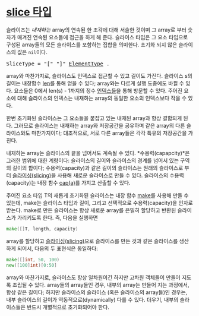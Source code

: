 # [slice 타입](#slice-types)

슬라이즈는 *내재하는* array의 연속된 한 조각에 대해 서술한 것이며 그 array로 부터 숫자가 매겨진 연속된 요소들에 접근을 하게 해 준다. 슬라이스 타입은 그 요소 타입으로 구성된 array들의 모든 슬라이스를 포함하는 집합을 의미한다. 초기화 되지 않은 슬라이스의 값은 `nil`이다.

<pre>
<a id="SliceType">SliceType</a> = "[" "]" <a href="/Types/array_types.html#ElementType">ElementType</a> .
</pre>

array와 마찬가지로, 슬라이스도 인덱스로 접근할 수 있고 길이도 가진다. 슬라이스 s의 길이는 내장함수 [len](/Built-in%20functions/length_and_capacity.html)를 통해 얻을 수 있다; array와는 다르게 실행 도중에도 바뀔 수 있다. 요소들은 0에서 len(s) - 1까지의 정수 [인덱스들](/Expressions/index_expressions.html)을 통해 방문할 수 있다. 주어진 요소에 대해 슬라이스의 인덱스는 내재하는 array의 동일한 요소의 인덱스보다 작을 수 있다.

한번 초기화된 슬라이스는 그 요소들을 붙잡고 있는 내재된 array과 항상 결합되게 된다. 그러므로 슬라이스는 내재하는 array와 저장공간을 공유하며 같은 array의 다른 슬라이스와도 마찬가지이다; 대조적으로, 서로 다른 array들은 각각 특유의 저장공간을 가진다. 

내재하는 array는 슬라이스의 끝을 넘어서도 계속될 수 있다. *수용력(capapcity)*은 그러한 범위에 대한 계량이다: 슬라이스의 길이와 슬라이스의 경계를 넘어서 있는 구역의 길이의 합이다; 수용력(capacity)과 같은 길이의 슬라이스는 원래의 슬라이스로 부터 [슬라이싱(slicing)](/Expressions/slice_expressions.html)을 사용해 새로운 슬라이스로 만들 수 있다. 슬라이스의 수용력(capacity)는 내장 함수 [cap(a)](/Built-in%20functions/length_and_capacity.html)를 가지고 산출할 수 있다.

주어진 요소 타입 T의 새롭게 초기화된 슬라이스는 내장 함수 [make](/Built-in%20functions/making_slices,_maps_and_channels.html)를 사용해 만들 수 있는데, make는 슬라이스 타입과 길이, 그리고 선택적으로 수용력(capacity)을 인자로 받는다. make로 만든 슬라이스는 항상 새로운 array를 은밀히 할당하고 반환된 슬라이스가 가리키도록 한다. 즉, 다음을 실행하면

```go
make([]T, length, capacity)
```

array를 할당하고 [슬라이싱(slicing)](/Expressions/slice_expressions.html)으로 슬라이스를 만든 것과 같은 슬라이스를 생산하게 되어서, 다음의 두 표현식은 동일하다:

```go
make([]int, 50, 100)
new([100]int)[0:50]
```

array와 마찬가지로, 슬라이스도 항상 일차원이긴 하지만 고차원 객체들이 만들어 지도록 조립될 수 있다. array들의 array들인 경우, 내부의 array는 만들어 지는 과정에서, 항상 같은 길이다; 하지만 슬라이스의 슬라이스 (혹은 슬라이스의 array들)인 경우는, 내부 슬라이스의 길이가 역동적으로(dynamically) 다를 수 있다. 더우기, 내부의 슬라이스들은 반드시 개별적으로 초기화되어야 한다.